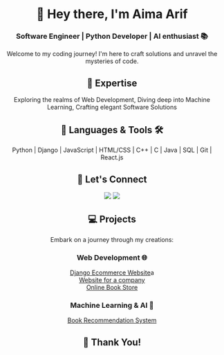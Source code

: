 <div align="center">
  <h1>🌟 Hey there, I'm Aima Arif</h1>
  <h3>Software Engineer | Python Developer | AI enthusiast  📚</h3>
  <p>Welcome to my coding journey! I'm here to craft solutions and unravel the mysteries of code.</p>
</div>

<div align="center">
  <h2>🚀 Expertise</h2>
  <p>Exploring the realms of Web Development, Diving deep into Machine Learning, Crafting elegant Software Solutions</p>
</div>

<div align="center">
  <h2>🎨 Languages & Tools 🛠️</h2>
  <p>Python | Django | JavaScript | HTML/CSS | C++ | C | Java | SQL | Git | React.js </p>
</div>

<div align="center">
  <h2>💌 Let's Connect</h2>
  <p>
    <a href="https://www.linkedin.com/in/aima-arif"><img src="https://img.shields.io/badge/-LinkedIn-blue"></a>
    <a href="mailto:aimaarif567@gmail.com"><img src="https://img.shields.io/badge/-Email-red"></a>
  </p>
</div>

<div align="center">
  <h2>💻 Projects</h2>
  <p>Embark on a journey through my creations:</p>
</div>

<div align="center">
  <h3>Web Development 🌐</h3>
  <p>
     <a href="https://github.com/aimaarif/Django-Ecommerce-Website">Django Ecommerce Website</a>a<br>
        <a href="https://github.com/aimaarif/Website-for-a-software-company">Website for a company</a><br>
        <a href="https://github.com/aimaarif/Online-BOOK-Store">Online Book Store</a>
  </p>
</div>

<div align="center">
  <h3>Machine Learning & AI 🧠</h3>
  <p>
    <a href="https://github.com/aimaarif/Books-Recommendation-system">Book Recommendation System</a>
  </p>
</div>

<div align="center">
  <h2>🎉 Thank You!</h2>
</div>
